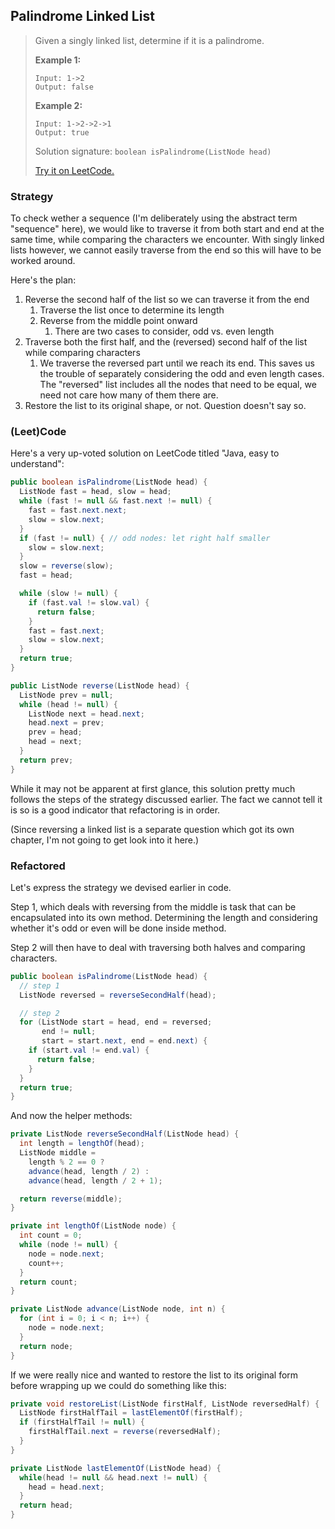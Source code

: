 ## Palindrome Linked List

> Given a singly linked list, determine if it is a palindrome.
>
> **Example 1:**
>
> ```
> Input: 1->2
> Output: false
> ```
>
> **Example 2:**
>
> ```
> Input: 1->2->2->1
> Output: true
> ```
>
> Solution signature: `boolean isPalindrome(ListNode head)`
>
> [Try it on LeetCode.](https://leetcode.com/problems/palindrome-linked-list/)



### Strategy

To check wether a sequence (I'm deliberately using the abstract term "sequence" here), we would like to traverse it from both start and end at the same time, while comparing the characters we encounter. With singly linked lists however, we cannot easily traverse from the end so this will have to be worked around.

Here's the plan:

1. Reverse the second half of the list so we can traverse it from the end
   1. Traverse the list once to determine its length
   2. Reverse from the middle point onward
      1. There are two cases to consider, odd vs. even length
2. Traverse both the first half, and the (reversed) second half of the list while comparing characters
   1. We traverse the reversed part until we reach its end. This saves us the trouble of separately considering the odd and even length cases. The "reversed" list includes all the nodes that need to be equal, we need not care how many of them there are.
3. Restore the list to its original shape, or not. Question doesn't say so.



### (Leet)Code

Here's a very up-voted solution on LeetCode titled "Java, easy to understand":

```java
public boolean isPalindrome(ListNode head) {
  ListNode fast = head, slow = head;
  while (fast != null && fast.next != null) {
    fast = fast.next.next;
    slow = slow.next;
  }
  if (fast != null) { // odd nodes: let right half smaller
    slow = slow.next;
  }
  slow = reverse(slow);
  fast = head;

  while (slow != null) {
    if (fast.val != slow.val) {
      return false;
    }
    fast = fast.next;
    slow = slow.next;
  }
  return true;
}

public ListNode reverse(ListNode head) {
  ListNode prev = null;
  while (head != null) {
    ListNode next = head.next;
    head.next = prev;
    prev = head;
    head = next;
  }
  return prev;
}
```

While it may not be apparent at first glance, this solution pretty much follows the steps of the strategy discussed earlier. The fact we cannot tell it is so is a good indicator that refactoring is in order.

(Since reversing a linked list is a separate question which got its own chapter, I'm not going to get look into it here.)



### Refactored

Let's express the strategy we devised earlier in code.

Step 1, which deals with reversing from the middle is task that can be encapsulated into its own method. Determining the length and considering whether it's odd or even will be done inside method.

Step 2 will then have to deal with traversing both halves and comparing characters.

```java
public boolean isPalindrome(ListNode head) {
  // step 1
  ListNode reversed = reverseSecondHalf(head);

  // step 2
  for (ListNode start = head, end = reversed;
       end != null;
       start = start.next, end = end.next) {
    if (start.val != end.val) {
      return false;
    }
  }
  return true;
}
```

And now the helper methods:

```java
private ListNode reverseSecondHalf(ListNode head) {
  int length = lengthOf(head);
  ListNode middle = 
    length % 2 == 0 ? 
    advance(head, length / 2) : 
    advance(head, length / 2 + 1);

  return reverse(middle);
}
```

```java
private int lengthOf(ListNode node) {
  int count = 0;
  while (node != null) {
    node = node.next;
    count++;
  }
  return count;
}
```

```java
private ListNode advance(ListNode node, int n) {
  for (int i = 0; i < n; i++) {
    node = node.next;
  }
  return node;
}
```

If we were really nice and wanted to restore the list to its original form before wrapping up we could do something like this:

```java
private void restoreList(ListNode firstHalf, ListNode reversedHalf) {
  ListNode firstHalfTail = lastElementOf(firstHalf);
  if (firstHalfTail != null) {
    firstHalfTail.next = reverse(reversedHalf);
  }
}

private ListNode lastElementOf(ListNode head) {
  while(head != null && head.next != null) {
    head = head.next;
  }
  return head;
}
```

